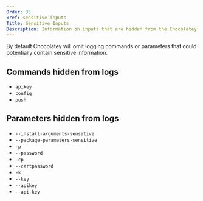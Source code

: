 ```yaml
---
Order: 35
xref: sensitive-inputs
Title: Sensitive Inputs
Description: Information on inputs that are hidden from the Chocolatey logs if detected
---
```


By default Chocolatey will omit logging commands or parameters that could potentially contain sensitive information.

## Commands hidden from logs

* `apikey`
* `config`
* `push`

## Parameters hidden from logs

* `--install-arguments-sensitive`
* `--package-parameters-sensitive`
* `-p`
* `--password`
* `-cp`
* `--certpassword`
* `-k`
* `--key`
* `--apikey`
* `--api-key`
